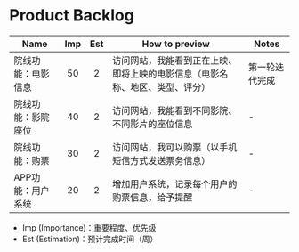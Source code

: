 # Product Backlog

| Name | Imp | Est | How to preview | Notes |
|------|:---:|:---:|----------------|-------|
|院线功能：电影信息|50|2|访问网站，我能看到正在上映、即将上映的电影信息（电影名称、地区、类型、评分）|第一轮迭代完成|
|院线功能：影院座位|40|2|访问网站，我能看到不同影院、不同影片的座位信息|-|
|院线功能：购票|30|2|访问网站，我可以购票（以手机短信方式发送票务信息）|-|
|APP功能：用户系统|20|2|增加用户系统，记录每个用户的购票信息，给予提醒|-|

- Imp (Importance)：重要程度、优先级
- Est (Estimation)：预计完成时间（周）
